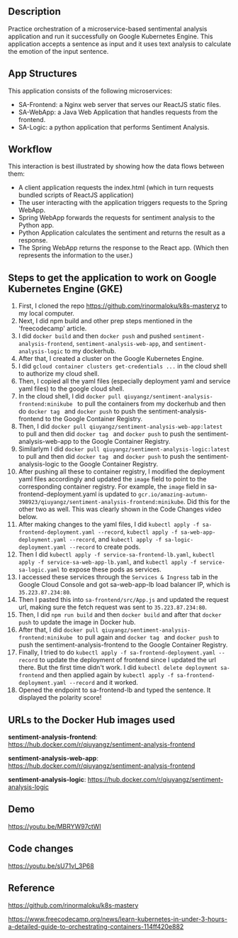 ## Description
Practice orchestration of a microservice-based sentimental analysis application and run it successfully on Google Kubernetes Engine. This application accepts a sentence as input and it uses text analysis to calculate the emotion of the input sentence.

## App Structures
This application consists of the following microservices:
- SA-Frontend: a Nginx web server that serves our ReactJS static files.
- SA-WebApp: a Java Web Application that handles requests from the frontend.
- SA-Logic: a python application that performs Sentiment Analysis.

## Workflow

This interaction is best illustrated by showing how the data flows between them:
- A client application requests the index.html (which in turn requests bundled scripts of ReactJS application)
- The user interacting with the application triggers requests to the Spring WebApp.
- Spring WebApp forwards the requests for sentiment analysis to the Python app.
- Python Application calculates the sentiment and returns the result as a response.
- The Spring WebApp returns the response to the React app. (Which then represents the information to the user.)


## Steps to get the application to work on Google Kubernetes Engine (GKE)
1. First, I cloned the repo https://github.com/rinormaloku/k8s-masteryz to my local computer. 
2. Next, I did npm build and other prep steps mentioned in the 'freecodecamp' article. 
3. I did ```docker build``` and then ```docker push``` and pushed `sentiment-analysis-frontend`, `sentiment-analysis-web-app`, and `sentiment-analysis-logic` to my dockerhub.
4. After that, I created a cluster on the Google Kubernetes Engine.
5. I did ```gcloud container clusters get-credentials ...``` in the cloud shell to authorize my cloud shell. 
5. Then, I copied all the yaml files (especially deployment yaml and service yaml files) to the google cloud shell.
6. In the cloud shell, I did ```docker pull qiuyangz/sentiment-analysis-frontend:minikube ``` to pull the containers from my dockerhub and then do ```docker tag ``` and ```docker push``` to push the sentiment-analysis-frontend to the Google Container Registry.
7. Then, I did ```docker pull qiuyangz/sentiment-analysis-web-app:latest ``` to pull and then did ```docker tag ``` and ```docker push``` to push the sentiment-analysis-web-app to the Google Container Registry.
8. Similarlym I did ```docker pull qiuyangz/sentiment-analysis-logic:latest``` to pull and then did ```docker tag ``` and ```docker push``` to push the sentiment-analysis-logic to the Google Container Registry.
9. After pushing all these to container registry, I modified the deployment yaml files accordingly and updated the `image` field to point to the corresponding container registry. For example, the `image` field in sa-frontend-deployment.yaml is updated to `gcr.io/amazing-autumn-398923/qiuyangz/sentiment-analysis-frontend:minikube`. Did this for the other two as well. This was clearly shown in the Code Changes video below. 
10. After making changes to the yaml files, I did ```kubectl apply -f sa-frontend-deployment.yaml --record```,  ```kubectl apply -f sa-web-app-deployment.yaml --record```, and ```kubectl apply -f sa-logic-deployment.yaml --record``` to create pods.
11. Then I did ```kubectl apply -f service-sa-frontend-lb.yaml```, ```kubectl apply -f service-sa-web-app-lb.yaml```, and ```kubectl apply -f service-sa-logic.yaml``` to expose these pods as services. 
12. I accessed these services through the `Services & Ingress` tab in the Google Cloud Console and got sa-web-app-lb load balancer IP, which is `35.223.87.234:80`. 
13. Then I pasted this into `sa-frontend/src/App.js` and updated the request url, making sure the fetch request was sent to `35.223.87.234:80`.
14. Then, I did `npm run build` and then ```docker build``` and after that ```docker push``` to update the image in Docker hub. 
15. After that, I did ```docker pull qiuyangz/sentiment-analysis-frontend:minikube ``` to pull again and ```docker tag ``` and ```docker push``` to push the sentiment-analysis-frontend to the Google Container Registry.
16. Finally, I tried to do  ```kubectl apply -f sa-frontend-deployment.yaml --record``` to update the deployment of frontend since I updated the url there. But the first time didn't work. I did ```kubectl delete deployment sa-frontend``` and then applied again by ```kubectl apply -f sa-frontend-deployment.yaml --record``` and it worked. 
17. Opened the endpoint to sa-frontend-lb and typed the sentence. It displayed the polarity score!


## URLs to the Docker Hub images used 
**sentiment-analysis-frontend**:  https://hub.docker.com/r/qiuyangz/sentiment-analysis-frontend

**sentiment-analysis-web-app**: https://hub.docker.com/r/qiuyangz/sentiment-analysis-frontend

**sentiment-analysis-logic**: https://hub.docker.com/r/qiuyangz/sentiment-analysis-logic

## Demo
https://youtu.be/MBRYW97ctWI

## Code changes
https://youtu.be/sU71vl_3P68

## Reference
https://github.com/rinormaloku/k8s-mastery

https://www.freecodecamp.org/news/learn-kubernetes-in-under-3-hours-a-detailed-guide-to-orchestrating-containers-114ff420e882